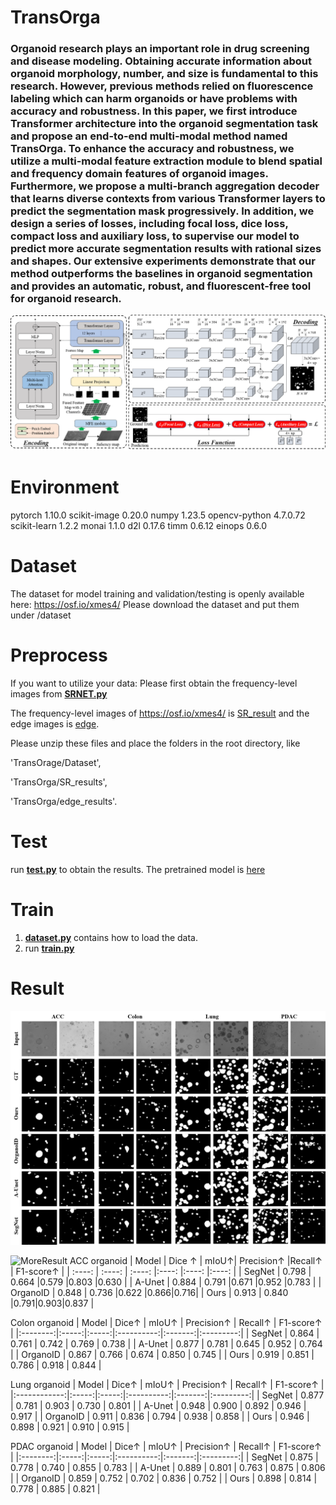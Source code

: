 # TransOrga
 
### Organoid research plays an important role in drug screening and disease modeling. Obtaining accurate information about organoid morphology, number, and size is fundamental to this research. However, previous methods relied on fluorescence labeling which can harm organoids or have problems with accuracy and robustness. In this paper, we first introduce Transformer architecture into the organoid segmentation task and propose an end-to-end multi-modal method named TransOrga. To enhance the accuracy and robustness, we utilize a multi-modal feature extraction module to blend spatial and frequency domain features of organoid images. Furthermore, we propose a multi-branch aggregation decoder that learns diverse contexts from various Transformer layers to predict the segmentation mask progressively. In addition, we design a series of losses, including focal loss, dice loss, compact loss and auxiliary loss, to supervise our model to predict more accurate segmentation results with rational sizes and shapes. Our extensive experiments demonstrate that our method outperforms the baselines in organoid segmentation and provides an automatic, robust, and fluorescent-free tool for organoid research.

![Network](https://github.com/LittleQBerry/TransOrga/blob/main/image/network.png)

# Environment

pytorch 1.10.0 
scikit-image 0.20.0
numpy 1.23.5
opencv-python 4.7.0.72
scikit-learn 1.2.2
monai 1.1.0
d2l 0.17.6
timm 0.6.12
einops 0.6.0

# Dataset
The dataset for model training and validation/testing is openly available here: https://osf.io/xmes4/
Please download the dataset and put them under /dataset
# Preprocess

If you want to utilize your data: Please first obtain the frequency-level images from **[SRNET.py](SRNet.py)**

The frequency-level images of https://osf.io/xmes4/ is [SR_result](https://drive.google.com/file/d/1F0eUE39K6k09U5Ib7aHPvmsgOzLD-U5_/view?usp=sharing) and the edge images is [edge](https://drive.google.com/file/d/1DJslK0MAXTmoflxycCBbMOZKXjpCqMJc/view?usp=sharing).

Please unzip these files and place the folders in the root directory, like 

'TransOrage/Dataset',

'TransOrga/SR_results', 

'TransOrga/edge_results'.

# Test
run **[test.py](test.py)** to obtain the results.
The pretrained model is [here](https://drive.google.com/file/d/1c6Ka99uWFOBYwN325Q9FjARW9d-iAeNQ/view?usp=sharing) 

# Train
1. **[dataset.py](dataset.py)** contains how to load the data.
2. run **[train.py](train.py)**



# Result
![Compare](https://github.com/LittleQBerry/TransOrga/blob/main/image/compare_new.png)

![MoreResult](https://github.com/LittleQBerry/TransOrga/blob/main/image/cased.png)
ACC organoid
| Model | Dice ↑ | mIoU↑|  Precision↑ |Recall↑ | F1-score↑ |
| :----: | :----: | :----: |:----: |:----: |:----: |
| SegNet | 0.798 | 0.664 |0.579 |0.803 |0.630 |
| A-Unet | 0.884 | 0.791 |0.671 |0.952 |0.783 |
| OrganoID | 0.848 | 0.736 |0.622 |0.866|0.716|
| Ours | 0.913 | 0.840 |0.791|0.903|0.837 |

Colon organoid
|   Model  | Dice↑ | mIoU↑ | Precision↑ | Recall↑ | F1-score↑ |
|:--------:|:-----:|:-----:|:----------:|:-------:|:---------:|
|  SegNet  | 0.864 | 0.761 |    0.742   |  0.769  |   0.738   |
|  A-Unet  | 0.877 | 0.781 |    0.645   |  0.952  |   0.764   |
| OrganoID | 0.867 | 0.766 |    0.674   |  0.850  |   0.745   |
|   Ours   | 0.919 | 0.851 |    0.786   |  0.918  |   0.844   |

Lung organoid
|     Model    | Dice↑ | mIoU↑ | Precision↑ | Recall↑ | F1-score↑ |
|:------------:|:-----:|:-----:|:----------:|:-------:|:---------:|
|  SegNet  | 0.877 | 0.781 |    0.903   |  0.730  |   0.801   |
|  A-Unet  | 0.948 | 0.900 |    0.892   |  0.946  |   0.917   |
| OrganoID | 0.911 | 0.836 |    0.794   |  0.938  |   0.858   |
|     Ours     | 0.946 | 0.898 |    0.921   |  0.910  |   0.915   |

PDAC organoid
|   Model  | Dice↑ | mIoU↑ | Precision↑ | Recall↑ | F1-score↑ |
|:--------:|:-----:|:-----:|:----------:|:-------:|:---------:|
|  SegNet  | 0.875 | 0.778 |    0.740   |  0.855  |   0.783   |
|  A-Unet  | 0.889 | 0.801 |    0.763   |  0.875  |   0.806   |
| OrganoID | 0.859 | 0.752 |    0.702   |  0.836  |   0.752   |
|   Ours   | 0.898 | 0.814 |    0.778   |  0.885  |   0.821   |

